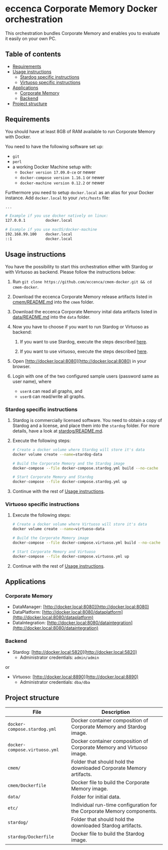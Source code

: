 # eccenca Corporate Memory Docker orchestration

This orchestration bundles Corporate Memory and enables you to evaluate it easily on your own PC.

## Table of contents

<!-- MarkdownTOC -->

- [Requirements](#requirements)
- [Usage instructions](#usage-instructions)
    - [Stardog specific instructions](#stardog-specific-instructions)
    - [Virtuoso specific instructions](#virtuoso-specific-instructions)
- [Applications](#applications)
    - [Corporate Memory](#corporate-memory)
    - [Backend](#backend)
- [Project structure](#project-structure)

<!-- /MarkdownTOC -->

## Requirements

You should have at least 8GB of RAM available to run Corporate Memory with Docker.

You need to have the following software set up:

- `git`
- `perl`
- a working Docker Machine setup with:
    - `Docker version 17.09.0-ce` or newer
    - `docker-compose version 1.16.1` or newer
    - `docker-machine version 0.12.2` or newer

Furthermore you need to setup `docker.local` as an alias for your Docker instance. Add `docker.local` to your `/etc/hosts` file:

```bash
...

# Example if you use docker natively on linux:
127.0.0.1         docker.local

# Example if you use macOS/docker-machine
192.168.99.100    docker.local
::1               docker.local
```

## Usage instructions

You have the possibility to start this orchestration either with Stardog or with Virtuoso as backend. Please follow the instructions below:

1. Run `git clone https://github.com/eccenca/cmem-docker.git && cd cmem-docker`.

1. Download the eccenca Corporate Memory release artifacts listed in [cmem/README.md](cmem/README.md) into the `cmem` folder.

1. Download the eccenca Corporate Memory inital data artifacts listed in [data/README.md](data/README.md) into the `data` folder.

1. Now you have to choose if you want to run Stardog or Virtuoso as backend:

    1.  If you want to use Stardog, execute the steps described [here](#stardog-specific-instructions).

    1.  If you want to use virtuoso, execute the steps described [here](#virtuoso-specific-instructions).

1. Open [http://docker.local:8080](http://docker.local:8080) in your browser.

1. Login with one of the two configured sample users (password same as user name), where
    - `userA` can read all graphs, and
    - `userB` can read/write all graphs.

### Stardog specific instructions

1. Stardog is commercially licensed software. You need to obtain a copy of Stardog and a license, and place them into the `stardog` folder. For more details, have a look at [stardog/README.md](stardog/README.md).

1. Execute the following steps:

    ```bash
    # Create a docker volume where Stardog will store it's data
    docker volume create --name=stardog-data

    # Build the Corporate Memory and the Stardog image
    docker-compose --file docker-compose.stardog.yml build --no-cache

    # Start Corporate Memory and Stardog
    docker-compose --file docker-compose.stardog.yml up
    ```

1. Continue with the rest of [Usage instructions](#usage-instructions).

### Virtuoso specific instructions

1. Execute the following steps:

    ```bash
    # Create a docker volume where Virtuoso will store it's data
    docker volume create --name=virtuoso-data

    # Build the Corporate Memory image
    docker-compose --file docker-compose.virtuoso.yml build --no-cache

    # Start Corporate Memory and Virtuoso
    docker-compose --file docker-compose.virtuoso.yml up
    ```

1. Continue with the rest of [Usage instructions](#usage-instructions).

## Applications

### Corporate Memory

- DataManager: [http://docker.local:8080](http://docker.local:8080)
- DataPlatform: [http://docker.local:8080/dataplatform](http://docker.local:8080/dataplatform)
- DataIntegration: [http://docker.local:8080/dataintegration](http://docker.local:8080/dataintegration)

### Backend

- Stardog: [http://docker.local:5820](http://docker.local:5820)
    - Administrator credentials: `admin/admin`

or

- Virtuoso: [http://docker.local:8890](http://docker.local:8890)
    - Administrator credentials: `dba/dba`

## Project structure

|              File             |                              Description                               |
| ----------------------------- | ---------------------------------------------------------------------- |
| `docker-compose.stardog.yml`  | Docker container composition of Corporate Memory and Stardog image.    |
| `docker-compose.virtuoso.yml` | Docker container composition of Corporate Memory and Virtuoso image.   |
| `cmem/`                       | Folder that should hold the downloaded Corporate Memory artifacts.     |
| `cmem/Dockerfile`             | Docker file to build the Corporate Memory image.                       |
| `data/`                       | Folder for initial data.                                               |
| `etc/`                        | Individual run-time configuration for the Corporate Memory components. |
| `stardog/`                    | Folder that should hold the downloaded Stardog artifacts.              |
| `stardog/Dockerfile`          | Docker file to build the Stardog image.                                |
